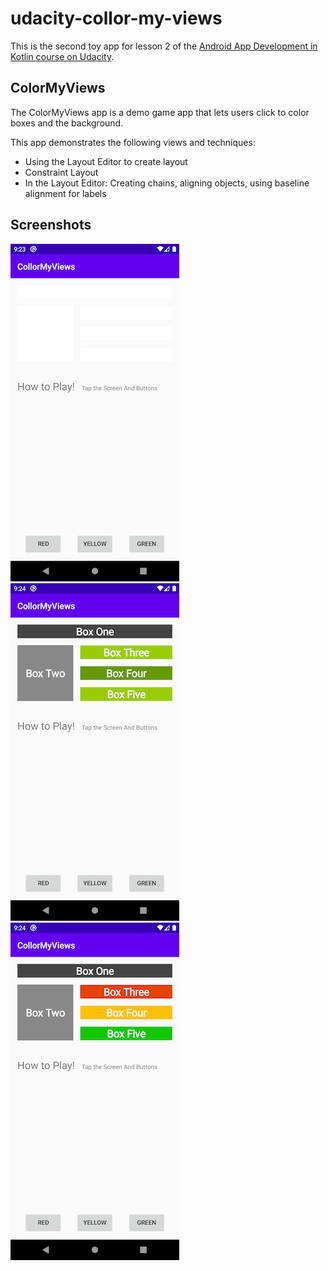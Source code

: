 # udacity-collor-my-views

This is the second toy app for lesson 2 of the [Android App Development in Kotlin course on Udacity](https://www.udacity.com/course/developing-android-apps-with-kotlin--ud9012).

## ColorMyViews

The ColorMyViews app is a demo game app that lets users click to color boxes and the background.

This app demonstrates the following views and techniques:
* Using the Layout Editor to create layout
* Constraint Layout
* In the Layout Editor: Creating chains, aligning objects, using baseline alignment for labels

## Screenshots

![Screenshot1](screenshots/collor-my-view1.png) ![Screenshot2](screenshots/collor-my-view2.png) ![Screenshot3](screenshots/collor-my-view3.png)
